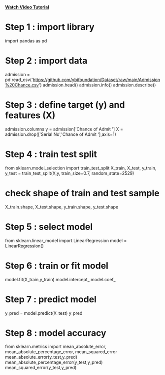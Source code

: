 **[Watch Video Tutorial](https://www.youtube.com/c/YBIFoundation?sub_confirmation=1)**
# Step 1 : import library
import pandas as pd
# Step 2 : import data
admission = pd.read_csv('https://github.com/ybifoundation/Dataset/raw/main/Admission%20Chance.csv')
admission.head()
admission.info()
admission.describe()
# Step 3 : define target (y) and features (X)
admission.columns
y = admission['Chance of Admit ']
X = admission.drop(['Serial No','Chance of Admit '],axis=1)
# Step 4 : train test split
from sklearn.model_selection import train_test_split
X_train, X_test, y_train, y_test = train_test_split(X,y, train_size=0.7, random_state=2529)
# check shape of train and test sample
X_train.shape, X_test.shape, y_train.shape, y_test.shape
# Step 5 : select model
from sklearn.linear_model import LinearRegression
model = LinearRegression()
# Step 6 : train or fit model
model.fit(X_train,y_train)
model.intercept_
model.coef_
# Step 7 : predict model
y_pred = model.predict(X_test)
y_pred
# Step 8 : model accuracy
from sklearn.metrics import mean_absolute_error, mean_absolute_percentage_error, mean_squared_error
mean_absolute_error(y_test,y_pred)
mean_absolute_percentage_error(y_test,y_pred)
mean_squared_error(y_test,y_pred)
